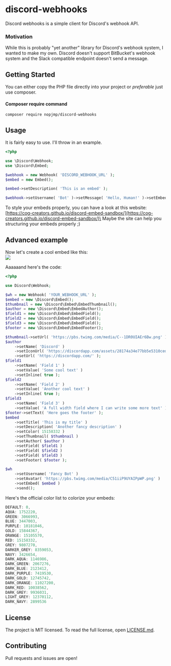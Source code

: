 # discord-webhooks

Discord webhooks is a simple client for Discord's webhook API.

### Motivation

While this is probably "yet another" library for Discord's webhook system, I wanted to make my own. Discord doesn't support BitBucket's webhook system and the Slack compatible endpoint doesn't send a message.

## Getting Started

You can either copy the PHP file directly into your project or _preferable_ just use composer.

#### Composer require command
`composer require nopjmp/discord-webhooks`

## Usage

It is fairly easy to use. I'll throw in an example.

```php
<?php

use \Discord\Webhook;
use \Discord\Embed;

$webhook = new Webhook( 'DISCORD_WEBHOOK_URL' );
$embed = new Embed();

$embed->setDescription( 'This is an embed' );

$webhook->setUsername( 'Bot' )->setMessage( 'Hello, Human!' )->setEmbed( $embed )->send();
```

To style your embeds properly, you can have a look at this website: [https://cog-creators.github.io/discord-embed-sandbox/](https://cog-creators.github.io/discord-embed-sandbox/)\
Maybe the site can help you structuring your embeds properly ;)

## Advanced example

Now let's create a cool embed like this:\
![](http://scrummer.de/ss/K2017dR39.png)

Aaaaaand here's the code:
```php
<?php

use Discord\Webhook;

$wh = new Webhook( 'YOUR_WEBHOOK_URL' );
$embed = new \Discord\Embed();
$thumbnail = new \Discord\Embed\EmbedThumbnail();
$author = new \Discord\Embed\EmbedAuthor();
$field1 = new \Discord\Embed\EmbedField();
$field2 = new \Discord\Embed\EmbedField();
$field3 = new \Discord\Embed\EmbedField();
$footer = new \Discord\Embed\EmbedFooter();

$thumbnail->setUrl( 'https://pbs.twimg.com/media/C--1DR0UIAEr6Bw.png' );
$author
    ->setName( 'Discord' )
    ->setIconUrl( 'https://discordapp.com/assets/28174a34e77bb5e5310ced9f95cb480b.png' )
    ->setUrl( 'https://discordapp.com/' );
$field1
    ->setName( 'Field 1' )
    ->setValue( 'Some cool text' )
    ->setInline( true );
$field2
    ->setName( 'Field 2' )
    ->setValue( 'Another cool text' )
    ->setInline( true );
$field3
    ->setName( 'Field 3' )
    ->setValue( 'A full width field where I can write some more text' );
$footer->setText( 'Here goes the footer' );
$embed
    ->setTitle( 'This is my title' )
    ->setDescription( 'Another fancy description' )
    ->setColor( 15158332 )
    ->setThumbnail( $thumbnail )
    ->setAuthor( $author )
    ->setField( $field1 )
    ->setField( $field2 )
    ->setField( $field3 )
    ->setFooter( $footer );

$wh
    ->setUsername( 'Fancy Bot' )
    ->setAvatar( 'https://pbs.twimg.com/media/C51iiP9UYAIPpWP.png' )
    ->setEmbed( $embed )
    ->send();
```

Here's the official color list to colorize your embeds:
```javascript
DEFAULT: 0,
AQUA: 1752220,
GREEN: 3066993,
BLUE: 3447003,
PURPLE: 10181046,
GOLD: 15844367,
ORANGE: 15105570,
RED: 15158332,
GREY: 9807270,
DARKER_GREY: 8359053,
NAVY: 3426654,
DARK_AQUA: 1146986,
DARK_GREEN: 2067276,
DARK_BLUE: 2123412,
DARK_PURPLE: 7419530,
DARK_GOLD: 12745742,
DARK_ORANGE: 11027200,
DARK_RED: 10038562,
DARK_GREY: 9936031,
LIGHT_GREY: 12370112,
DARK_NAVY: 2899536
```

## License

The project is MIT licensed. To read the full license, open [LICENSE.md](LICENSE.md).

## Contributing

Pull requests and issues are open!
